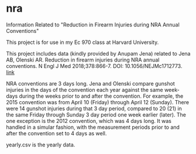 # nra
Information Related to "Reduction in Firearm Injuries during NRA Annual Conventions"

This project is for use in my Ec 970 class at Harvard University.

This project includes data (kindly provided by Anupam Jena) related to Jena AB, Olenski AR. Reduction in firearm injuries during NRA annual conventions. N Engl J Med 2018;378:866-7. DOI: 10.1056/NEJMc1712773. [link](http://www.nejm.org/doi/full/10.1056/NEJMc1712773)

NRA conventions are 3 days long. Jena and Olenski compare gunshot injuries in the days of the convention each year against the same week-days during the weeks prior to and after the convention. For example, the 2015 convention was from April 10 (Friday) through April 12 (Sunday). There were 14 gunshot injuries during that 3 day period, compared to 20 (21) in the same Friday through Sunday 3 day period one week earlier (later). The one exception is the 2012 convention, which was 4 days long. It was handled in a simular fashion, with the measurement periods prior to and after the convention set to 4 days as well.

yearly.csv is the yearly data.
